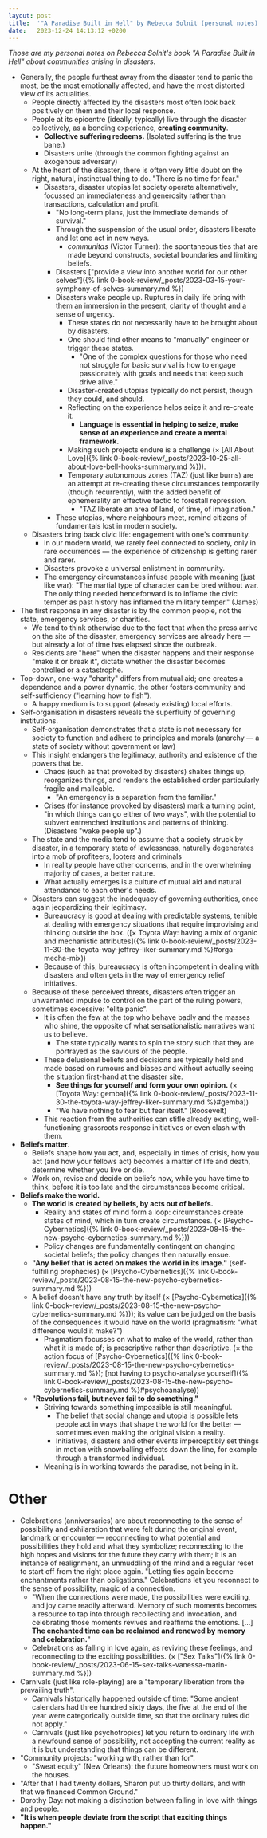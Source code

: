 ```yaml
---
layout: post
title:  '"A Paradise Built in Hell" by Rebecca Solnit (personal notes)'
date:   2023-12-24 14:13:12 +0200
---
```


_Those are my personal notes on Rebecca Solnit's book "A Paradise Built in Hell" about communities arising in disasters._

* Generally, the people furthest away from the disaster tend to panic the most, be the most emotionally affected, and have the most distorted view of its actualities.
	* People directly affected by the disasters most often look back positively on them and their local response.
	* People at its epicentre (ideally, typically) live through the disaster collectively, as a bonding experience, **creating community**.
		* **Collective suffering redeems.** (Isolated suffering is the true bane.)
		* Disasters unite (through the common fighting against an exogenous adversary)
	* At the heart of the disaster, there is often very little doubt on the right, natural, instinctual thing to do. "There is no time for fear."
		* Disasters, disaster utopias let society operate alternatively, focussed on immediateness and generosity rather than transactions, calculation and profit.
			* "No long-term plans, just the immediate demands of survival."
			* Through the suspension of the usual order, disasters liberate and let one act in new ways.
				* *communitas* (Victor Turner): the spontaneous ties that are made beyond constructs, societal boundaries and limiting beliefs.
			* Disasters ["provide a view into another world for our other selves"]({% link 0-book-review/_posts/2023-03-15-your-symphony-of-selves-summary.md %})
			* Disasters wake people up. Ruptures in daily life bring with them an immersion in the present, clarity of thought and a sense of urgency.
				* These states do not necessarily have to be brought about by disasters.
				* One should find other means to "manually" engineer or trigger these states.
					* "One of the complex questions for those who need not struggle for basic survival is how to engage passionately with goals and needs that keep such drive alive."
		     	* Disaster-created utopias typically do not persist, though they could, and should.
				* Reflecting on the experience helps seize it and re-create it.
					* **Language is essential in helping to seize, make sense of an experience and create a mental framework.**
				* Making such projects endure is a challenge (× [All About Love]({% link 0-book-review/_posts/2023-10-25-all-about-love-bell-hooks-summary.md %})).
				* Temporary autonomous zones (TAZ) (just like burns) are an attempt at re-creating these circumstances temporarily (though recurrently), with the added benefit of ephemerality an effective tactic to forestall repression.
					* "TAZ liberate an area of land, of time, of imagination."
			* These utopias, where neighbours meet, remind citizens of fundamentals lost in modern society.
	* Disasters bring back civic life: engagement with one's community.
		* In our modern world, we rarely feel connected to society, only in rare occurrences — the experience of citizenship is getting rarer and rarer.
		* Disasters provoke a universal enlistment in community.
		* The emergency circumstances infuse people with meaning (just like war): "The martial type of character can be bred without war. The only thing needed henceforward is to inflame the civic temper as past history has inflamed the military temper." (James)
* The first response in any disaster is by the common people, not the state, emergency services, or charities.
	* We tend to think otherwise due to the fact that when the press arrive on the site of the disaster, emergency services are already here — but already a lot of time has elapsed since the outbreak.
	* Residents are "here" when the disaster happens and their response "make it or break it", dictate whether the disaster becomes controlled or a catastrophe.
* Top-down, one-way "charity" differs from mutual aid; one creates a dependence and a power dynamic, the other fosters community and self-sufficiency ("learning how to fish").
	* A happy medium is to support (already existing) local efforts.
* Self-organisation in disasters reveals the superfluity of governing institutions.
	* Self-organisation demonstrates that a state is not necessary for society to function and adhere to principles and morals (anarchy — a state of society without government or law)
	* This insight endangers the legitimacy, authority and existence of the powers that be.
		* Chaos (such as that provoked by disasters) shakes things up, reorganizes things, and renders the established order particularly fragile and malleable.
			* "An emergency is a separation from the familiar."
		* Crises (for instance provoked by disasters) mark a turning point, "in which things can go either of two ways", with the potential to subvert entrenched institutions and patterns of thinking. (Disasters "wake people up".)
	* The state and the media tend to assume that a society struck by disaster, in a temporary state of lawlessness, naturally degenerates into a mob of profiteers, looters and criminals
		* In reality people have other concerns, and in the overwhelming majority of cases, a better nature.
		* What actually emerges is a culture of mutual aid and natural attendance to each other's needs.
	* Disasters can suggest the inadequacy of governing authorities, once again jeopardizing their legitimacy.
		* Bureaucracy is good at dealing with predictable systems, terrible at dealing with emergency situations that require improvising and thinking outside the box.  ([× Toyota Way: having a mix of organic and mechanistic attributes]({% link 0-book-review/_posts/2023-11-30-the-toyota-way-jeffrey-liker-summary.md %}#orga-mecha-mix))
		* Because of this, bureaucracy is often incompetent in dealing with disasters and often gets in the way of emergency relief initiatives.
	* Because of these perceived threats, disasters often trigger an unwarranted impulse to control on the part of the ruling powers, sometimes excessive: "elite panic".
		* It is often the few at the top who behave badly and the masses who shine, the opposite of what sensationalistic narratives want us to believe.
			* The state typically wants to spin the story such that they are portrayed as the saviours of the people.
		* These delusional beliefs and decisions are typically held and made based on rumours and biases and without actually seeing the situation first-hand at the disaster site.
			* **See things for yourself and form your own opinion.** (× [Toyota Way: gemba]({% link 0-book-review/_posts/2023-11-30-the-toyota-way-jeffrey-liker-summary.md %}#gemba))
			* "We have nothing to fear but fear itself." (Roosevelt)
		* This reaction from the authorities can stifle already existing, well-functioning grassroots response initiatives or even clash with them.
* **Beliefs matter**.
	* Beliefs shape how you act, and, especially in times of crisis, how you act (and how your fellows act) becomes a matter of life and death, determine whether you live or die.
	* Work on, revise and decide on beliefs now, while you have time to think, before it is too late and the circumstances become critical.
* **Beliefs make the world.**
	* **The world is created by beliefs, by acts out of beliefs.**
		* Reality and states of mind form a loop: circumstances create states of mind, which in turn create circumstances. (× [Psycho-Cybernetics]({% link 0-book-review/_posts/2023-08-15-the-new-psycho-cybernetics-summary.md %}))
		* Policy changes are fundamentally contingent on changing societal beliefs; the policy changes then naturally ensue.
	* **"Any belief that is acted on makes the world in its image."** (self-fulfilling prophecies) (× [Psycho-Cybernetics]({% link 0-book-review/_posts/2023-08-15-the-new-psycho-cybernetics-summary.md %}))
	* A belief doesn't have any truth by itself (× [Psycho-Cybernetics]({% link 0-book-review/_posts/2023-08-15-the-new-psycho-cybernetics-summary.md %})); its value can be judged on the basis of the consequences it would have on the world (pragmatism: "what difference would it make?")
		* Pragmatism focusses on what to make of the world, rather than what it is made of; is prescriptive rather than descriptive. (× the action focus of [Psycho-Cybernetics]({% link 0-book-review/_posts/2023-08-15-the-new-psycho-cybernetics-summary.md %}); [not having to psycho-analyse yourself]({% link 0-book-review/_posts/2023-08-15-the-new-psycho-cybernetics-summary.md %}#psychoanalyse))
	* **"Revolutions fail, but never fail to do something."**
		 * Striving towards something impossible is still meaningful.
			* The belief that social change and utopia is possible lets people act in ways that shape the world for the better — sometimes even making the original vision a reality.
			* Initiatives, disasters and other events imperceptibly set things in motion with snowballing effects down the line, for example through a transformed individual.
		 * Meaning is in working towards the paradise, not being in it.

# Other
* Celebrations (anniversaries) are about reconnecting to the sense of possibility and exhilaration that were felt during the original event, landmark or encounter — reconnecting to what potential and possibilities they hold and what they symbolize; reconnecting to the high hopes and visions for the future they carry with them; it is an instance of realignment, an unmuddling of the mind and a regular reset to start off from the right place again. "Letting ties again become enchantments rather than obligations." Celebrations let you reconnect to the sense of possibility, magic of a connection.
	* "When the connections were made, the possibilities were exciting, and joy came readily afterward. Memory of such moments becomes a resource to tap into through recollecting and invocation, and celebrating those moments revives and reaffirms the emotions. [...] **The enchanted time can be reclaimed and renewed by memory and celebration.**"
	* Celebrations as falling in love again, as reviving these feelings, and reconnecting to the exciting possibilities. (× ["Sex Talks"]({% link 0-book-review/_posts/2023-06-15-sex-talks-vanessa-marin-summary.md %}))
* Carnivals (just like role-playing) are a "temporary liberation from the prevailing truth".
	* Carnivals historically happened outside of time: "Some ancient calendars had three hundred sixty days, the five at the end of the year were categorically outside time, so that the ordinary rules did not apply."
	* Carnivals (just like psychotropics) let you return to ordinary life with a newfound sense of possibility, not accepting the current reality as it is but understanding that things can be different.
* "Community projects: "working with, rather than for".
	* "Sweat equity" (New Orleans): the future homeowners must work on the houses.
* "After that I had twenty dollars, Sharon put up thirty dollars, and with that we financed Common Ground."
* Dorothy Day: not making a distinction between falling in love with things and people.
* **"It is when people deviate from the script that exciting things happen."**